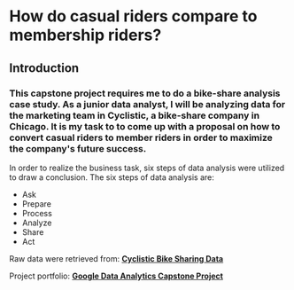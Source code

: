 # How do casual riders compare to membership riders?

## Introduction

### This capstone project requires me to do a bike-share analysis case study. As a junior data analyst, I will be analyzing data for the marketing team in Cyclistic, a bike-share company in Chicago. It is my task to to come up with a proposal on how to convert casual riders to member riders in order to maximize the company's future success.

In order to realize the business task, six steps of data analysis were utilized to draw a conclusion. The six steps of data analysis are:
- Ask
- Prepare
- Process
- Analyze
- Share
- Act

Raw data were retrieved from: **<a href="https://divvy-tripdata.s3.amazonaws.com/index.html" rel="nofollow">Cyclistic Bike Sharing Data</a>**

Project portfolio: **<a href="https://medium.com/@calvin_huang97/google-data-analytics-certificate-capstone-project-3e9fae105cfa" rel="nofollow">Google Data Analytics Capstone Project</a>**
